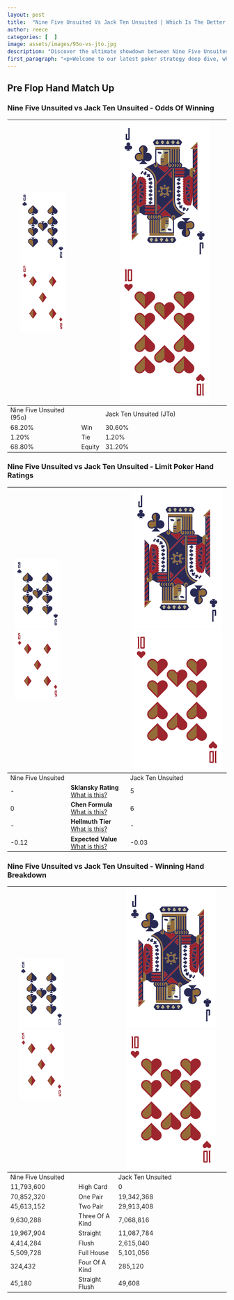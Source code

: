 ```yaml
---
layout: post
title:  "Nine Five Unsuited Vs Jack Ten Unsuited | Which Is The Better Hand In Poker? A Complete Guide"
author: reece
categories: [  ]
image: assets/images/95o-vs-jto.jpg
description: "Discover the ultimate showdown between Nine Five Unsuited and Jack Ten Unsuited in poker! Uncover the odds, strategies, and scenarios where one hand triumphs over the other. Get ready to up your poker game with this thrilling analysis."
first_paragraph: "<p>Welcome to our latest poker strategy deep dive, where we're pitting two distinct hands against each other in a high-stakes showdown: Nine Five Unsuited vs Jack Ten Unsuited.</p><p>In the dynamic world of poker, every decision counts, and knowing which hand holds the upper hand is key to your success at the table.</p><p>In this article, we'll dissect these two hands, explore the scenarios where one dominates the other, and equip you with the knowledge to make strategic choices that can tip the odds in your favor.</p><p>Get ready to unravel the intriguing dynamics of these poker hands and elevate your game to new heights.</p>"
---
```




[comment]: # (sp0)

## Pre Flop Hand Match Up

<div class="table hand-ratings" markdown="1"> 



### Nine Five Unsuited vs Jack Ten Unsuited - Odds Of Winning


    
| ![image info](assets/images/hand1/9.png) ![image info](assets/images/hand1/5o.png) |  | ![image info](assets/images/hand2/J.png) ![image info](assets/images/hand2/To.png) |
| -------- | -------- | -------- |
| Nine Five Unsuited (95o) |  | Jack Ten Unsuited (JTo) |
| 68.20% | Win | 30.60% |
| 1.20% | Tie | 1.20% |
| 68.80% | Equity | 31.20% |




[comment]: # (sp1)



### Nine Five Unsuited vs Jack Ten Unsuited - Limit Poker Hand Ratings


    
| ![image info](assets/images/hand1/9.png) ![image info](assets/images/hand1/5o.png) |  | ![image info](assets/images/hand2/J.png) ![image info](assets/images/hand2/To.png) |
| -------- | -------- | -------- |
| Nine Five Unsuited |  | Jack Ten Unsuited |
| - | **Sklansky Rating** [What is this?](/sklansky-rating-explained) | 5 |
| 0 | **Chen Formula** [What is this?](/chen-formula-explained) | 6 |
| - | **Hellmuth Tier** [What is this?](/Hellmuth-tier-explained) | - |
| -0.12 | **Expected Value** [What is this?](/expected-value-explained) | -0.03 |




[comment]: # (sp2)



### Nine Five Unsuited vs Jack Ten Unsuited - Winning Hand Breakdown


    
| ![image info](assets/images/hand1/9.png) ![image info](assets/images/hand1/5o.png) |  | ![image info](assets/images/hand2/J.png) ![image info](assets/images/hand2/To.png) |
| -------- | -------- | -------- |
| Nine Five Unsuited |  | Jack Ten Unsuited |
| 11,793,600 | High Card | 0 |
| 70,852,320 | One Pair | 19,342,368 |
| 45,613,152 | Two Pair | 29,913,408 |
| 9,630,288 | Three Of A Kind | 7,068,816 |
| 19,967,904 | Straight | 11,087,784 |
| 4,414,284 | Flush | 2,615,040 |
| 5,509,728 | Full House | 5,101,056 |
| 324,432 | Four Of A Kind | 285,120 |
| 45,180 | Straight Flush | 49,608 |




[comment]: # (sp3)



</div>

[comment]: # (sp4)



[comment]: # (sp5)

